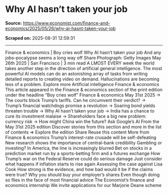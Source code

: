 # Why AI hasn’t taken your job

**Source:** https://www.economist.com/finance-and-economics/2025/05/26/why-ai-hasnt-taken-your-job

**Scraped on:** 2025-08-31 12:59:31

---

Finance & economics
|
Boy cries wolf
Why AI hasn’t taken your job
And any jobs-pocalypse seems a long way off
Share
Photograph: Getty Images
May 26th 2025
|
San Francisco
|
3 min read
A
LMOST EVERY
week the world takes another step in the direction of artificial general intelligence. The most powerful
AI
models
can do an astonishing array of tasks from writing detailed reports to creating video on demand. Hallucinations are becoming less of a problem.
Explore more
Artificial intelligence
Finance & economics
This article appeared in the Finance & economics section of the print edition under the headline “Boy cries wolf”
Finance & economics
May 31st 2025
→
The courts block Trump’s tariffs. Can he circumvent their verdict?
→
Trump’s financial watchdogs promise a revolution
→
Soaring bond yields threaten trouble
→
Why AI hasn’t taken your job
→
India has a chance to cure its investment malaise
→
Shareholders face a big new problem: currency risk
→
How might China win the future? Ask Google’s AI
From the May 31st 2025 edition
Discover stories from this section and more in the list of contents
⇒
Explore the edition
Share
Reuse this content
More from Finance & economics
Trump’s interest-rate crusade will be self-defeating
New research shows the importance of central-bank credibility
Gambling or investing? In America, the line is increasingly blurred
Bet on stocks in a prediction market run by a sports-betting firm and a futures exchange
How Trump’s war on the Federal Reserve could do serious damage
Just consider what happens if inflation starts to rise again
Assessing the case against Lisa Cook
How strong is the evidence, and how bad would it be if the claims were true?
Why you should buy your employer’s shares
Even though doing so flies in the face of most financial advice
The Economist’s finance and economics internship
We invite applications for our Marjorie Deane scheme